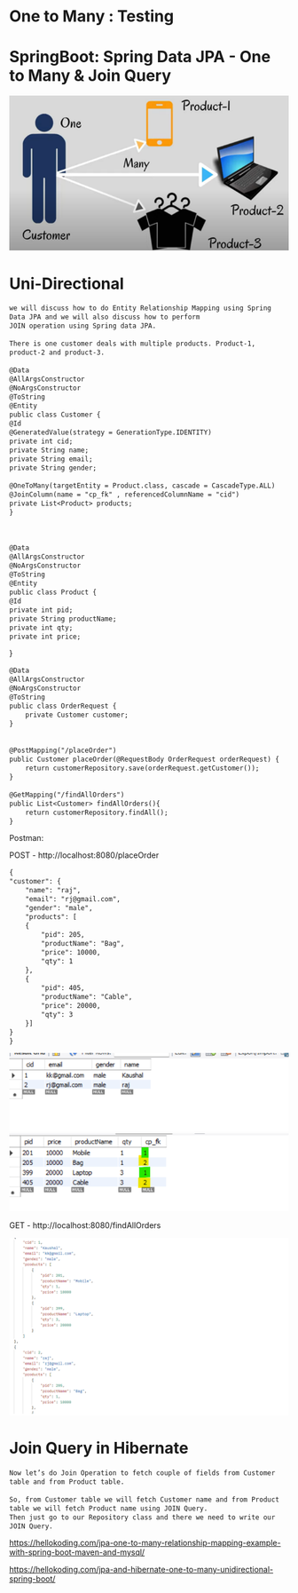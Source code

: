 
# One to Many : Testing

   # SpringBoot: Spring Data JPA - One to Many & Join Query

   ![img_1.png](img_1.png)

   # Uni-Directional

    we will discuss how to do Entity Relationship Mapping using Spring Data JPA and we will also discuss how to perform 
    JOIN operation using Spring data JPA.

    There is one customer deals with multiple products. Product-1, product-2 and product-3. 

    @Data
    @AllArgsConstructor
    @NoArgsConstructor
    @ToString
    @Entity
    public class Customer {
    @Id
    @GeneratedValue(strategy = GenerationType.IDENTITY)
    private int cid;
    private String name;
    private String email;
    private String gender;

    @OneToMany(targetEntity = Product.class, cascade = CascadeType.ALL)
    @JoinColumn(name = "cp_fk" , referencedColumnName = "cid")
    private List<Product> products;
    }



    @Data
    @AllArgsConstructor
    @NoArgsConstructor
    @ToString
    @Entity
    public class Product {
    @Id
    private int pid;
    private String productName;
    private int qty;
    private int price;
}


    @Data
    @AllArgsConstructor
    @NoArgsConstructor
    @ToString
    public class OrderRequest {
        private Customer customer;
    }


    @PostMapping("/placeOrder")
    public Customer placeOrder(@RequestBody OrderRequest orderRequest) {
        return customerRepository.save(orderRequest.getCustomer());
    }

    @GetMapping("/findAllOrders")
    public List<Customer> findAllOrders(){
        return customerRepository.findAll();
    }

 Postman: 
 
  POST - http://localhost:8080/placeOrder

    {
    "customer": {
        "name": "raj",
        "email": "rj@gmail.com",
        "gender": "male",
        "products": [
        {
            "pid": 205,
            "productName": "Bag",
            "price": 10000,
            "qty": 1
        },
        {
            "pid": 405,
            "productName": "Cable",
            "price": 20000,
            "qty": 3
        }]
    }
    }

![img_2.png](img_2.png)
![img_3.png](img_3.png)


  GET - http://localhost:8080/findAllOrders

![img_4.png](img_4.png)


    

# Join Query in Hibernate
   
    Now let’s do Join Operation to fetch couple of fields from Customer table and from Product table.

    So, from Customer table we will fetch Customer name and from Product table we will fetch Product name using JOIN Query. 
    Then just go to our Repository class and there we need to write our JOIN Query.

  https://hellokoding.com/jpa-one-to-many-relationship-mapping-example-with-spring-boot-maven-and-mysql/

  https://hellokoding.com/jpa-and-hibernate-one-to-many-unidirectional-spring-boot/


